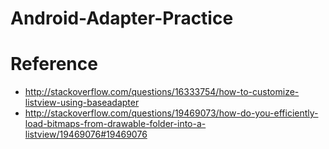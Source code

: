 # Android-Adapter-Practice

# Reference
* http://stackoverflow.com/questions/16333754/how-to-customize-listview-using-baseadapter
* http://stackoverflow.com/questions/19469073/how-do-you-efficiently-load-bitmaps-from-drawable-folder-into-a-listview/19469076#19469076
